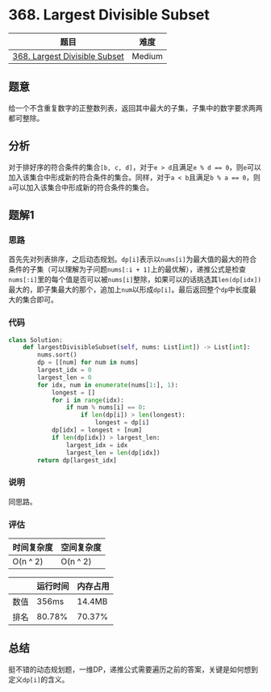 # 368. Largest Divisible Subset

| 题目 | 难度 |
| ---- | ---- |
| [368. Largest Divisible Subset](https://leetcode.com/problems/largest-divisible-subset/) | Medium |

## 题意

给一个不含重复数字的正整数列表，返回其中最大的子集，子集中的数字要求两两都可整除。

## 分析

对于排好序的符合条件的集合`[b, c, d]`，对于`e > d`且满足`e % d == 0`，则`e`可以加入该集合中形成新的符合条件的集合。同样，对于`a < b`且满足`b % a == 0`，则`a`可以加入该集合中形成新的符合条件的集合。

## 题解1

### 思路

首先先对列表排序，之后动态规划。`dp[i]`表示以`nums[i]`为最大值的最大的符合条件的子集（可以理解为子问题`nums[:i + 1]`上的最优解），递推公式是检查`nums[:i]`里的每个值是否可以被`nums[i]`整除，如果可以的话挑选其`len(dp[idx])`最大的，即子集最大的那个，追加上`num`以形成`dp[i]`。最后返回整个`dp`中长度最大的集合即可。

### 代码

```python
class Solution:
    def largestDivisibleSubset(self, nums: List[int]) -> List[int]:
        nums.sort()
        dp = [[num] for num in nums]
        largest_idx = 0
        largest_len = 0
        for idx, num in enumerate(nums[1:], 1):
            longest = []
            for i in range(idx):
                if num % nums[i] == 0:
                    if len(dp[i]) > len(longest):
                        longest = dp[i]
            dp[idx] = longest + [num]
            if len(dp[idx]) > largest_len:
                largest_idx = idx
                largest_len = len(dp[idx])
        return dp[largest_idx]
```

### 说明

同思路。

### 评估

| 时间复杂度 | 空间复杂度 |
| ---- | ---- |
| O(n ^ 2) | O(n ^ 2) |

| | 运行时间 | 内存占用 |
| ---- | ---- | ---- |
| 数值 | 356ms | 14.4MB |
| 排名 | 80.78% | 70.37% |

## 总结

挺不错的动态规划题，一维DP，递推公式需要遍历之前的答案，关键是如何想到定义`dp[i]`的含义。

